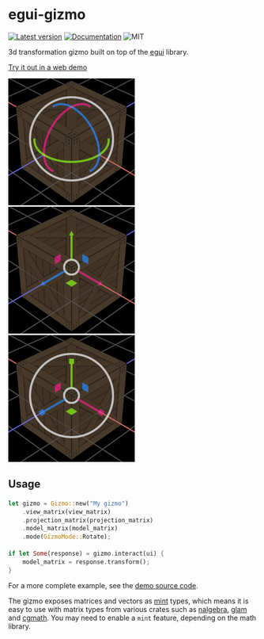 # egui-gizmo

[![Latest version](https://img.shields.io/crates/v/egui-gizmo.svg)](https://crates.io/crates/egui-gizmo)
[![Documentation](https://docs.rs/egui-gizmo/badge.svg)](https://docs.rs/egui-gizmo)
![MIT](https://img.shields.io/badge/license-MIT-blue.svg)

3d transformation gizmo built on top of the [egui](https://github.com/emilk/egui) library.

[Try it out in a web demo](https://urholaukkarinen.github.io/egui-gizmo/)

![Rotation](media/rotation.png)
![Translation](media/translation.png)
![Scale](media/scale.png)

## Usage

```rust 
let gizmo = Gizmo::new("My gizmo")
    .view_matrix(view_matrix)
    .projection_matrix(projection_matrix)
    .model_matrix(model_matrix)
    .mode(GizmoMode::Rotate);

if let Some(response) = gizmo.interact(ui) {
    model_matrix = response.transform();
}
```

For a more complete example, see the [demo source code](demo/src/main.rs).

The gizmo exposes matrices and vectors as [mint](https://github.com/kvark/mint) types, which means it is easy to use with matrix types from various crates
such as [nalgebra](https://github.com/dimforge/nalgebra), [glam](https://github.com/bitshifter/glam-rs)
and [cgmath](https://github.com/rustgd/cgmath). You may need to enable a `mint` feature, depending on the math library.
